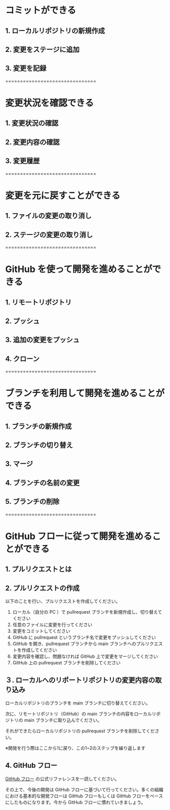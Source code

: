 # コミットができる

## 1. ローカルリポジトリの新規作成
<!-- 
任意の場所に git_practice という名前の新規ディレクトリを作成してください。作成したディレクトリに移動して、Git のローカルリポジトリを新規作成してください。 -->

## 2. 変更をステージに追加

<!-- 作成したディレクトリの下に README.md というファイルを作成してください。次に、作成したファイルをステージに追加してください。 -->

## 3. 変更を記録

<!-- ステージに追加した変更をローカルリポジトリに記録してください。なお、変更の記録のことを「コミット」と言います。 -->
===============================

# 変更状況を確認できる
<!-- 
Git で管理されているディレクトリに移動してください。任意のファイルに何らかの変更を追加してください。 -->

## 1. 変更状況の確認
<!-- 
現在何のファイルが変更されているかを確認してください。 -->

## 2. 変更内容の確認
<!-- 
何が変更されたか、変更内容を確認してください。 -->

## 3. 変更履歴

<!-- 変更の履歴（ログ）を確認してください。 -->

===============================

# 変更を元に戻すことができる

<!-- Git で管理されているディレクトリに移動してください。任意のファイルに何らかの変更を追加してください。 -->

## 1. ファイルの変更の取り消し

<!-- ファイルへの変更を取り消してください。 -->

## 2. ステージの変更の取り消し
<!-- 
任意のファイルに変更を行い、ステージに追加してください。

ステージに追加された変更を取り消して、ワークツリーに戻してください（ステージに変更は追加されておらず、ワークツリーに変更内容が残っている状態にしてください）。 -->

===============================

# GitHub を使って開発を進めることができる

## 1. リモートリポジトリ

<!-- GitHub 上に新規リポジトリを作成してください。 -->

## 2. プッシュ

<!-- ローカルの PC 上に GitHub 上で作成したリポジトリの同じ名前のディレクトリを作成し、そのディレクトリ内に README.md　ファイルを作成してください。

次に、ローカルリポジトリを新規作成し、変更をステージに追加、コミットしてください。

リモートリポジトリを登録してください。そして GitHub に変更をプッシュしてください。 -->

## 3. 追加の変更をプッシュ

<!-- README.md に変更を追加してください。そしてその変更を GitHub にプッシュしてください。 -->

## 4. クローン

<!-- GitHub 上にある他者が作成したリポジトリを自分の PC 上にクローンしてください。クローン対象は何でも良いです。 -->

===============================
# ブランチを利用して開発を進めることができる

<!-- Git で管理されているディレクトリに移動してください。 -->

## 1. ブランチの新規作成
<!-- 
feature という名前のブランチを新規作成してください。 -->

## 2. ブランチの切り替え

<!-- ローカルリポジトリのブランチを feature ブランチに切り替えてください。 -->

## 3. マージ

<!-- feature ブランチでファイルの変更を行い、コミットしてください。そしてローカルリポジトリのブランチを main ブランチに切り替えてください。 -->

<!-- 次に、feature ブランチの変更を main ブランチに取り込んでください。なお、他のブランチの変更を取り込むことをマージと言います。 -->

## 4. ブランチの名前の変更

<!-- feature ブランチの名前を rename という名前に変更してください。 -->

## 5. ブランチの削除

<!-- rename ブランチを削除してください。 -->

===============================
# GitHub フローに従って開発を進めることができる

<!-- GitHub にプッシュをしたことのあるローカルリポジトリ（自分の PC 上のディレクトリ）に移動してください。 -->

## 1. プルリクエストとは

<!-- プルリクエストは何か、何のためにあるかをプログラミング初心者にわかるように説明してください。 -->

## 2. プルリクエストの作成

以下のことを行い、プルリクエストを作成してください。

1. ローカル（自分の PC ）で pullrequest ブランチを新規作成し、切り替えてください
2. 任意のファイルに変更を行ってください
3. 変更をコミットしてください
4. GitHub に pullrequest というブランチ名で変更をプッシュしてください
5. GitHub を開き、pullrequest ブランチから main ブランチへのプルリクエストを作成してください
6. 変更内容を確認し、問題なければ GitHub 上で変更をマージしてください
7. GitHub 上の pullrequest ブランチを削除してください

## ３. ローカルへのリポートリポジトリの変更内容の取り込み

ローカルリポジトリのブランチを main ブランチに切り替えてください。

次に、リモートリポジトリ（GitHub）の main ブランチの内容をローカルリポジトリの main ブランチに取り込んでください。

それができたらローカルリポジトリの pullrequest ブランチを削除してください。

※開発を行う際はここから1に戻り、この1~2のステップを繰り返します

## 4. GitHub フロー

[GitHub フロー](https://docs.github.com/ja/get-started/quickstart/github-flow) の公式リファレンスを一読してください。

その上で、今後の開発は GitHub フローに基づいて行ってください。多くの組織における基本的な開発フローは GitHub フローもしくは GitHub フローをベースにしたものになります。今から GitHub フローに慣れていきましょう。
